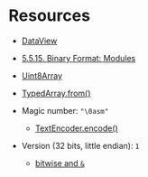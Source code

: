 # Resources

- [DataView](https://developer.mozilla.org/en-US/docs/Web/JavaScript/Reference/Global_Objects/DataView)

- [5.5.15. Binary Format: Modules](https://www.w3.org/TR/2019/REC-wasm-core-1-20191205/#modules%E2%91%A0%E2%93%AA)
- [Uint8Array](https://developer.mozilla.org/en-US/docs/Web/JavaScript/Reference/Global_Objects/Uint8Array)
- [TypedArray.from()](https://developer.mozilla.org/en-US/docs/Web/JavaScript/Reference/Global_Objects/TypedArray/from)
- Magic number: `"\0asm"`
  - [TextEncoder.encode()](https://developer.mozilla.org/en-US/docs/Web/API/TextEncoder/encode)
- Version (32 bits, little endian): `1`
  - [bitwise and `&`](https://developer.mozilla.org/en-US/docs/Web/JavaScript/Reference/Operators/Bitwise_AND)
